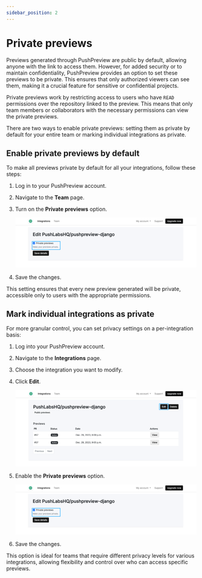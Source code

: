 ```yaml
---
sidebar_position: 2
---
```


# Private previews

Previews generated through PushPreview are public by default, allowing anyone with the link to access them. However, for added security or to maintain confidentiality, PushPreview provides an option to set these previews to be private. This ensures that only authorized viewers can see them, making it a crucial feature for sensitive or confidential projects.

Private previews work by restricting access to users who have `READ` permissions over the repository linked to the preview.
This means that only team members or collaborators with the necessary permissions can view the private previews.

There are two ways to enable private previews: setting them as private by default for your entire team or marking individual integrations as private.

## Enable private previews by default

To make all previews private by default for all your integrations, follow these steps:

1. Log in to your PushPreview account.
1. Navigate to the **Team** page.
1. Turn on the **Private previews** option.

    ![Enable private previews](../images/enable-private-previews.png)

1. Save the changes.

This setting ensures that every new preview generated will be private, accessible only to users with the appropriate permissions.

## Mark individual integrations as private

For more granular control, you can set privacy settings on a per-integration basis:

1. Log into your PushPreview account.
1. Navigate to the **Integrations** page.
1. Choose the integration you want to modify.

1. Click **Edit**.

    ![Edit integration](../images/edit-integration.png)

1. Enable the **Private previews** option.

    ![Enable private previews](../images/enable-private-previews.png)

1. Save the changes.

This option is ideal for teams that require different privacy levels for various integrations, allowing flexibility and control over who can access specific previews.

